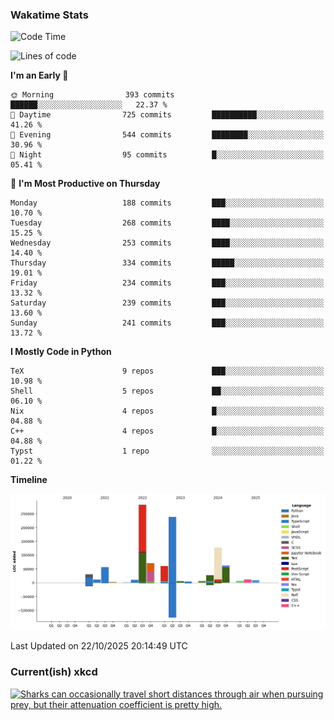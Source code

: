 ### Wakatime Stats
<!--START_SECTION:waka-->
![Code Time](http://img.shields.io/badge/Code%20Time-3%2C391%20hrs%208%20mins-blue)

![Lines of code](https://img.shields.io/badge/From%20Hello%20World%20I%27ve%20Written-1.0%20million%20lines%20of%20code-blue)

**I'm an Early 🐤** 

```text
🌞 Morning                393 commits         ██████░░░░░░░░░░░░░░░░░░░   22.37 % 
🌆 Daytime                725 commits         ██████████░░░░░░░░░░░░░░░   41.26 % 
🌃 Evening                544 commits         ████████░░░░░░░░░░░░░░░░░   30.96 % 
🌙 Night                  95 commits          █░░░░░░░░░░░░░░░░░░░░░░░░   05.41 % 
```
📅 **I'm Most Productive on Thursday** 

```text
Monday                   188 commits         ███░░░░░░░░░░░░░░░░░░░░░░   10.70 % 
Tuesday                  268 commits         ████░░░░░░░░░░░░░░░░░░░░░   15.25 % 
Wednesday                253 commits         ████░░░░░░░░░░░░░░░░░░░░░   14.40 % 
Thursday                 334 commits         █████░░░░░░░░░░░░░░░░░░░░   19.01 % 
Friday                   234 commits         ███░░░░░░░░░░░░░░░░░░░░░░   13.32 % 
Saturday                 239 commits         ███░░░░░░░░░░░░░░░░░░░░░░   13.60 % 
Sunday                   241 commits         ███░░░░░░░░░░░░░░░░░░░░░░   13.72 % 
```


**I Mostly Code in Python** 

```text
TeX                      9 repos             ███░░░░░░░░░░░░░░░░░░░░░░   10.98 % 
Shell                    5 repos             ██░░░░░░░░░░░░░░░░░░░░░░░   06.10 % 
Nix                      4 repos             █░░░░░░░░░░░░░░░░░░░░░░░░   04.88 % 
C++                      4 repos             █░░░░░░░░░░░░░░░░░░░░░░░░   04.88 % 
Typst                    1 repo              ░░░░░░░░░░░░░░░░░░░░░░░░░   01.22 % 
```



**Timeline**

![Lines of Code chart](https://raw.githubusercontent.com/joshuajeschek/joshuajeschek/main/assets/bar_graph.png)


 Last Updated on 22/10/2025 20:14:49 UTC
<!--END_SECTION:waka-->

### Current(ish) xkcd
<a id="xkcd-a" title="Sharks can occasionally travel short distances through air when pursuing prey, but their attenuation coefficient is pretty high." href="https://www.xkcd.com" target="_blank">
        <img align="center" id="xkcd-img" src="https://imgs.xkcd.com/comics/shielding_chart.png" alt="Sharks can occasionally travel short distances through air when pursuing prey, but their attenuation coefficient is pretty high." height=300 />
</a>
